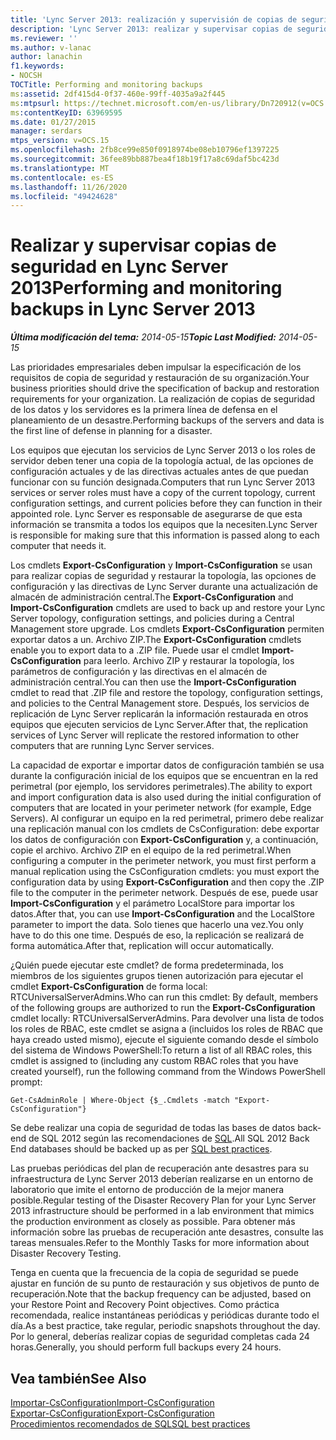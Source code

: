```yaml
---
title: 'Lync Server 2013: realización y supervisión de copias de seguridad'
description: 'Lync Server 2013: realizar y supervisar copias de seguridad.'
ms.reviewer: ''
ms.author: v-lanac
author: lanachin
f1.keywords:
- NOCSH
TOCTitle: Performing and monitoring backups
ms:assetid: 2df415d4-0f37-460e-99ff-4035a9a2f445
ms:mtpsurl: https://technet.microsoft.com/en-us/library/Dn720912(v=OCS.15)
ms:contentKeyID: 63969595
ms.date: 01/27/2015
manager: serdars
mtps_version: v=OCS.15
ms.openlocfilehash: 2fb8ce99e850f0918974be08eb10796ef1397225
ms.sourcegitcommit: 36fee89bb887bea4f18b19f17a8c69daf5bc423d
ms.translationtype: MT
ms.contentlocale: es-ES
ms.lasthandoff: 11/26/2020
ms.locfileid: "49424628"
---
```

# <a name="performing-and-monitoring-backups-in-lync-server-2013"></a><span data-ttu-id="6ee30-103">Realizar y supervisar copias de seguridad en Lync Server 2013</span><span class="sxs-lookup"><span data-stu-id="6ee30-103">Performing and monitoring backups in Lync Server 2013</span></span>

<div data-xmlns="http://www.w3.org/1999/xhtml">

<div class="topic" data-xmlns="http://www.w3.org/1999/xhtml" data-msxsl="urn:schemas-microsoft-com:xslt" data-cs="https://msdn.microsoft.com/">

<div data-asp="https://msdn2.microsoft.com/asp">



</div>

<div id="mainSection">

<div id="mainBody"><span data-ttu-id="6ee30-104">

<span> </span></span><span class="sxs-lookup"><span data-stu-id="6ee30-104">

<span> </span></span></span>

<span data-ttu-id="6ee30-105">_**Última modificación del tema:** 2014-05-15_</span><span class="sxs-lookup"><span data-stu-id="6ee30-105">_**Topic Last Modified:** 2014-05-15_</span></span>

<span data-ttu-id="6ee30-106">Las prioridades empresariales deben impulsar la especificación de los requisitos de copia de seguridad y restauración de su organización.</span><span class="sxs-lookup"><span data-stu-id="6ee30-106">Your business priorities should drive the specification of backup and restoration requirements for your organization.</span></span> <span data-ttu-id="6ee30-107">La realización de copias de seguridad de los datos y los servidores es la primera línea de defensa en el planeamiento de un desastre.</span><span class="sxs-lookup"><span data-stu-id="6ee30-107">Performing backups of the servers and data is the first line of defense in planning for a disaster.</span></span>

<span data-ttu-id="6ee30-108">Los equipos que ejecutan los servicios de Lync Server 2013 o los roles de servidor deben tener una copia de la topología actual, de las opciones de configuración actuales y de las directivas actuales antes de que puedan funcionar con su función designada.</span><span class="sxs-lookup"><span data-stu-id="6ee30-108">Computers that run Lync Server 2013 services or server roles must have a copy of the current topology, current configuration settings, and current policies before they can function in their appointed role.</span></span> <span data-ttu-id="6ee30-109">Lync Server es responsable de asegurarse de que esta información se transmita a todos los equipos que la necesiten.</span><span class="sxs-lookup"><span data-stu-id="6ee30-109">Lync Server is responsible for making sure that this information is passed along to each computer that needs it.</span></span>

<span data-ttu-id="6ee30-110">Los cmdlets **Export-CsConfiguration** y **Import-CsConfiguration** se usan para realizar copias de seguridad y restaurar la topología, las opciones de configuración y las directivas de Lync Server durante una actualización de almacén de administración central.</span><span class="sxs-lookup"><span data-stu-id="6ee30-110">The **Export-CsConfiguration** and **Import-CsConfiguration** cmdlets are used to back up and restore your Lync Server topology, configuration settings, and policies during a Central Management store upgrade.</span></span> <span data-ttu-id="6ee30-111">Los cmdlets **Export-CsConfiguration** permiten exportar datos a un. Archivo ZIP.</span><span class="sxs-lookup"><span data-stu-id="6ee30-111">The **Export-CsConfiguration** cmdlets enable you to export data to a .ZIP file.</span></span> <span data-ttu-id="6ee30-112">Puede usar el cmdlet **Import-CsConfiguration** para leerlo. Archivo ZIP y restaurar la topología, los parámetros de configuración y las directivas en el almacén de administración central.</span><span class="sxs-lookup"><span data-stu-id="6ee30-112">You can then use the **Import-CsConfiguration** cmdlet to read that .ZIP file and restore the topology, configuration settings, and policies to the Central Management store.</span></span> <span data-ttu-id="6ee30-113">Después, los servicios de replicación de Lync Server replicarán la información restaurada en otros equipos que ejecuten servicios de Lync Server.</span><span class="sxs-lookup"><span data-stu-id="6ee30-113">After that, the replication services of Lync Server will replicate the restored information to other computers that are running Lync Server services.</span></span>

<span data-ttu-id="6ee30-114">La capacidad de exportar e importar datos de configuración también se usa durante la configuración inicial de los equipos que se encuentran en la red perimetral (por ejemplo, los servidores perimetrales).</span><span class="sxs-lookup"><span data-stu-id="6ee30-114">The ability to export and import configuration data is also used during the initial configuration of computers that are located in your perimeter network (for example, Edge Servers).</span></span> <span data-ttu-id="6ee30-115">Al configurar un equipo en la red perimetral, primero debe realizar una replicación manual con los cmdlets de CsConfiguration: debe exportar los datos de configuración con **Export-CsConfiguration** y, a continuación, copie el archivo. Archivo ZIP en el equipo de la red perimetral.</span><span class="sxs-lookup"><span data-stu-id="6ee30-115">When configuring a computer in the perimeter network, you must first perform a manual replication using the CsConfiguration cmdlets: you must export the configuration data by using **Export-CsConfiguration** and then copy the .ZIP file to the computer in the perimeter network.</span></span> <span data-ttu-id="6ee30-116">Después de ese, puede usar **Import-CsConfiguration** y el parámetro LocalStore para importar los datos.</span><span class="sxs-lookup"><span data-stu-id="6ee30-116">After that, you can use **Import-CsConfiguration** and the LocalStore parameter to import the data.</span></span> <span data-ttu-id="6ee30-117">Solo tienes que hacerlo una vez.</span><span class="sxs-lookup"><span data-stu-id="6ee30-117">You only have to do this one time.</span></span> <span data-ttu-id="6ee30-118">Después de eso, la replicación se realizará de forma automática.</span><span class="sxs-lookup"><span data-stu-id="6ee30-118">After that, replication will occur automatically.</span></span>

<span data-ttu-id="6ee30-119">¿Quién puede ejecutar este cmdlet? de forma predeterminada, los miembros de los siguientes grupos tienen autorización para ejecutar el cmdlet **Export-CsConfiguration** de forma local: RTCUniversalServerAdmins.</span><span class="sxs-lookup"><span data-stu-id="6ee30-119">Who can run this cmdlet: By default, members of the following groups are authorized to run the **Export-CsConfiguration** cmdlet locally: RTCUniversalServerAdmins.</span></span> <span data-ttu-id="6ee30-120">Para devolver una lista de todos los roles de RBAC, este cmdlet se asigna a (incluidos los roles de RBAC que haya creado usted mismo), ejecute el siguiente comando desde el símbolo del sistema de Windows PowerShell:</span><span class="sxs-lookup"><span data-stu-id="6ee30-120">To return a list of all RBAC roles, this cmdlet is assigned to (including any custom RBAC roles that you have created yourself), run the following command from the Windows PowerShell prompt:</span></span>

`Get-CsAdminRole | Where-Object {$_.Cmdlets -match "Export-CsConfiguration"}`

<span data-ttu-id="6ee30-121">Se debe realizar una copia de seguridad de todas las bases de datos back-end de SQL 2012 según las recomendaciones de [SQL](https://go.microsoft.com/fwlink/p/?linkid=290716).</span><span class="sxs-lookup"><span data-stu-id="6ee30-121">All SQL 2012 Back End databases should be backed up as per [SQL best practices](https://go.microsoft.com/fwlink/p/?linkid=290716).</span></span>

<span data-ttu-id="6ee30-122">Las pruebas periódicas del plan de recuperación ante desastres para su infraestructura de Lync Server 2013 deberían realizarse en un entorno de laboratorio que imite el entorno de producción de la mejor manera posible.</span><span class="sxs-lookup"><span data-stu-id="6ee30-122">Regular testing of the Disaster Recovery Plan for your Lync Server 2013 infrastructure should be performed in a lab environment that mimics the production environment as closely as possible.</span></span> <span data-ttu-id="6ee30-123">Para obtener más información sobre las pruebas de recuperación ante desastres, consulte las tareas mensuales.</span><span class="sxs-lookup"><span data-stu-id="6ee30-123">Refer to the Monthly Tasks for more information about Disaster Recovery Testing.</span></span>

<span data-ttu-id="6ee30-124">Tenga en cuenta que la frecuencia de la copia de seguridad se puede ajustar en función de su punto de restauración y sus objetivos de punto de recuperación.</span><span class="sxs-lookup"><span data-stu-id="6ee30-124">Note that the backup frequency can be adjusted, based on your Restore Point and Recovery Point objectives.</span></span> <span data-ttu-id="6ee30-125">Como práctica recomendada, realice instantáneas periódicas y periódicas durante todo el día.</span><span class="sxs-lookup"><span data-stu-id="6ee30-125">As a best practice, take regular, periodic snapshots throughout the day.</span></span> <span data-ttu-id="6ee30-126">Por lo general, deberías realizar copias de seguridad completas cada 24 horas.</span><span class="sxs-lookup"><span data-stu-id="6ee30-126">Generally, you should perform full backups every 24 hours.</span></span>

<div>

## <a name="see-also"></a><span data-ttu-id="6ee30-127">Vea también</span><span class="sxs-lookup"><span data-stu-id="6ee30-127">See Also</span></span>


[<span data-ttu-id="6ee30-128">Importar-CsConfiguration</span><span class="sxs-lookup"><span data-stu-id="6ee30-128">Import-CsConfiguration</span></span>](https://docs.microsoft.com/powershell/module/skype/Import-CsConfiguration)  
[<span data-ttu-id="6ee30-129">Exportar-CsConfiguration</span><span class="sxs-lookup"><span data-stu-id="6ee30-129">Export-CsConfiguration</span></span>](https://docs.microsoft.com/powershell/module/skype/Export-CsConfiguration)  
[<span data-ttu-id="6ee30-130">Procedimientos recomendados de SQL</span><span class="sxs-lookup"><span data-stu-id="6ee30-130">SQL best practices</span></span>](https://go.microsoft.com/fwlink/p/?linkid=290716)  
  

<span data-ttu-id="6ee30-131"></div>

</div>

<span> </span>

</div>

</div>

</span><span class="sxs-lookup"><span data-stu-id="6ee30-131"></div>

</div>

<span> </span>

</div>

</div>

</span></span></div>


